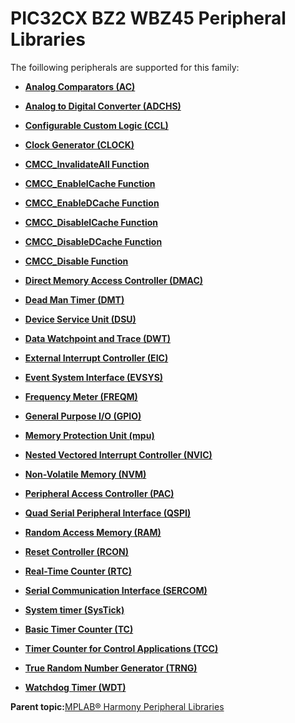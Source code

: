 # PIC32CX BZ2 WBZ45 Peripheral Libraries

The foillowing peripherals are supported for this family:

-   **[Analog Comparators \(AC\)](GUID-45B9C329-D2C7-4446-BE93-437006982526.md)**  

-   **[Analog to Digital Converter \(ADCHS\)](GUID-8740EC52-3365-4B31-B19A-227EC55268DD.md)**  

-   **[Configurable Custom Logic \(CCL\)](GUID-D4015E32-F535-450C-A2DF-89C89DE867EA.md)**  

-   **[Clock Generator \(CLOCK\)](GUID-5894377C-D14A-42A3-B08B-7E3E1E177973.md)**  

-   **[CMCC\_InvalidateAll Function](GUID-519E4600-272D-49CF-9F21-839574CD9F7D.md)**  

-   **[CMCC\_EnableICache Function](GUID-DF1316EA-156B-4526-BB7D-C8FEFEC7826A.md)**  

-   **[CMCC\_EnableDCache Function](GUID-A43B05CF-8ABB-4C17-BE93-2AC623C295EA.md)**  

-   **[CMCC\_DisableICache Function](GUID-A20DE0F9-5847-468A-877D-D68C9888B185.md)**  

-   **[CMCC\_DisableDCache Function](GUID-E6184967-CF8F-4B96-9202-A95963C43A80.md)**  

-   **[CMCC\_Disable Function](GUID-DA8E559F-0F86-424B-91F2-2F2264428F17.md)**  

-   **[Direct Memory Access Controller \(DMAC\)](GUID-725BAB37-D872-43F1-818D-6350B9533DF3.md)**  

-   **[Dead Man Timer \(DMT\)](GUID-45E9C429-6449-4D83-986C-97A40E3FEB60.md)**  

-   **[Device Service Unit \(DSU\)](GUID-6D5E4878-0E6E-49D8-A141-5F1FC4A9D421.md)**  

-   **[Data Watchpoint and Trace \(DWT\)](GUID-E1AD558F-6AA8-4D5F-90A6-8820A72C3777.md)**  

-   **[External Interrupt Controller \(EIC\)](GUID-39448E4A-BB16-4C96-8928-77A4AC964728.md)**  

-   **[Event System Interface \(EVSYS\)](GUID-7759454F-C614-4AB7-960B-73C072313AB0.md)**  

-   **[Frequency Meter \(FREQM\)](GUID-53DC3148-AECB-4E2B-B44D-152A975A542B.md)**  

-   **[General Purpose I/O \(GPIO\)](GUID-58CDC504-B3EF-44BF-BCCB-7FB20301BF73.md)**  

-   **[Memory Protection Unit \(mpu\)](GUID-9EBBC089-9E2B-450F-8789-6D28C65813C8.md)**  

-   **[Nested Vectored Interrupt Controller \(NVIC\)](GUID-4A575FC4-4E67-4495-826F-A73EEC4FF8C9.md)**  

-   **[Non-Volatile Memory \(NVM\)](GUID-A1DC59E3-704B-445E-BE7D-D91D9DADD4A1.md)**  

-   **[Peripheral Access Controller \(PAC\)](GUID-A41A49A1-F4C5-4355-8F72-3471A2AFF354.md)**  

-   **[Quad Serial Peripheral Interface \(QSPI\)](GUID-AA725558-EF5D-4D83-9378-06E61B172173.md)**  

-   **[Random Access Memory \(RAM\)](GUID-44C7C165-2CEA-496A-B4F3-4181CBA26476.md)**  

-   **[Reset Controller \(RCON\)](GUID-5020ED3A-9207-4202-977A-93B1BF946E65.md)**  

-   **[Real-Time Counter \(RTC\)](GUID-3578D06D-FEC5-4769-ADC7-0D46730CD973.md)**  

-   **[Serial Communication Interface \(SERCOM\)](GUID-76AE7205-E3EF-4EE6-AC28-5153E3565982.md)**  

-   **[System timer \(SysTick\)](GUID-A4B9F359-3129-4377-B43E-71415C6B19F2.md)**  

-   **[Basic Timer Counter \(TC\)](GUID-D805E0EA-6923-41A3-A27E-5A159783D12C.md)**  

-   **[Timer Counter for Control Applications \(TCC\)](GUID-CCA150A8-2C66-40B2-9C35-D7F3473720AE.md)**  

-   **[True Random Number Generator \(TRNG\)](GUID-EDE706D5-5F42-42F9-A798-EBB80178F644.md)**  

-   **[Watchdog Timer \(WDT\)](GUID-150A6728-E8C8-4A67-9FCB-E524A8863357.md)**  


**Parent topic:**[MPLAB® Harmony Peripheral Libraries](GUID-B8856C06-A407-4AD1-8E21-0A85BE055F0E.md)

